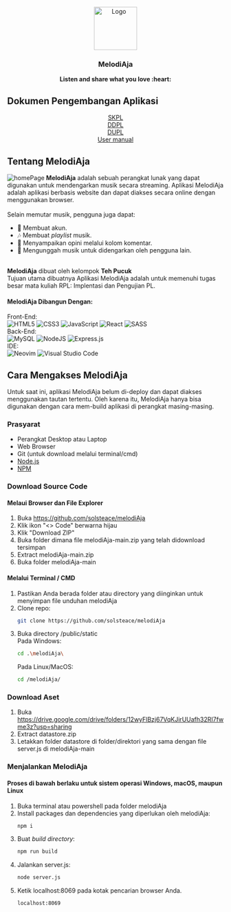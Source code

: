 <br />
<div align="center">
  <a href="https://github.com/solsteace/melodiAja">
    <img src="public/static/img/meLogo.png" alt="Logo" width="100" height="100">
  </a>

<h3 align="center">MelodiAja</h3>
  <p align="center">
    <strong>Listen and share what you love :heart:</strong>
  </p>
</div>

## Dokumen Pengembangan Aplikasi
<p align="center">
  <a href="#">SKPL</a><br>
  <a href="#">DDPL</a><br>
  <a href="#">DUPL</a><br>
  <a href="#">User manual</a>
</p>

## Tentang MelodiAja
![homePage](https://github.com/randhayoga/melodiAja/assets/92174528/cce8c3a2-dacf-401d-a164-000358459683)
<strong>MelodiAja</strong> adalah sebuah perangkat lunak yang dapat digunakan untuk mendengarkan musik secara streaming.
Aplikasi MelodiAja adalah aplikasi berbasis website dan dapat diakses secara online dengan menggunakan browser.<br><br>
Selain memutar musik, pengguna juga dapat:
* :bust_in_silhouette: Membuat akun.
* :notes: Membuat _playlist_ musik.
* :speech_balloon: Menyampaikan opini melalui kolom komentar.
* :guitar: Mengunggah musik untuk didengarkan oleh pengguna lain.

<br><strong>MelodiAja</strong> dibuat oleh kelompok <strong>Teh Pucuk</strong>
<br>Tujuan utama dibuatnya Aplikasi MelodiAja adalah untuk memenuhi tugas besar mata kuliah RPL: Implentasi dan Pengujian PL.

#### MelodiAja Dibangun Dengan:

Front-End:<br>
![HTML5](https://img.shields.io/badge/html5-%23E34F26.svg?style=for-the-badge&logo=html5&logoColor=white)
![CSS3](https://img.shields.io/badge/css3-%231572B6.svg?style=for-the-badge&logo=css3&logoColor=white)
![JavaScript](https://img.shields.io/badge/javascript-%23323330.svg?style=for-the-badge&logo=javascript&logoColor=%23F7DF1E)
![React](https://img.shields.io/badge/react-%2320232a.svg?style=for-the-badge&logo=react&logoColor=%2361DAFB)
![SASS](https://img.shields.io/badge/SASS-hotpink.svg?style=for-the-badge&logo=SASS&logoColor=white)<br>
Back-End:<br>
![MySQL](https://img.shields.io/badge/mysql-%2300f.svg?style=for-the-badge&logo=mysql&logoColor=white)
![NodeJS](https://img.shields.io/badge/node.js-6DA55F?style=for-the-badge&logo=node.js&logoColor=white)
![Express.js](https://img.shields.io/badge/express.js-%23404d59.svg?style=for-the-badge&logo=express&logoColor=%2361DAFB)<br>
IDE:<br>
![Neovim](https://img.shields.io/badge/NeoVim-%2357A143.svg?&style=for-the-badge&logo=neovim&logoColor=white)
![Visual Studio Code](https://img.shields.io/badge/Visual%20Studio%20Code-0078d7.svg?style=for-the-badge&logo=visual-studio-code&logoColor=white)<br>

<!-- GETTING STARTED -->
## Cara Mengakses MelodiAja
Untuk saat ini, aplikasi MelodiAja belum di-deploy dan dapat diakses menggunakan tautan tertentu.
 Oleh karena itu, MelodiAja hanya bisa digunakan dengan cara mem-build aplikasi di perangkat masing-masing.

### Prasyarat

* Perangkat Desktop atau Laptop
* Web Browser
* Git (untuk download melalui terminal/cmd)
* [Node.js](https://nodejs.org/en)
* [NPM](https://docs.npmjs.com/downloading-and-installing-node-js-and-npm)

### Download Source Code
#### Melaui Browser dan File Explorer
1. Buka https://github.com/solsteace/melodiAja
2. Klik ikon "<> Code" berwarna hijau
3. Klik "Download ZIP"
4. Buka folder dimana file melodiAja-main.zip yang telah didownload tersimpan
5. Extract melodiAja-main.zip
6. Buka folder melodiAja-main
    
#### Melalui Terminal / CMD
1. Pastikan Anda berada folder atau directory yang diinginkan untuk menyimpan file unduhan melodiAja
2. Clone repo:
   ```sh
   git clone https://github.com/solsteace/melodiAja
   ```
3. Buka directory /public/static<br>
   Pada Windows:
   ```sh
   cd .\melodiAja\
   ```
   Pada Linux/MacOS:
   ```sh
   cd /melodiAja/
   ```

### Download Aset
1. Buka https://drive.google.com/drive/folders/12wyFlBzj67VqKJirUUafh32RI7fwme3z?usp=sharing
2. Extract datastore.zip
3. Letakkan folder datastore di folder/direktori yang sama dengan file server.js di melodiAja-main

### Menjalankan MelodiAja
#### Proses di bawah berlaku untuk sistem operasi Windows, macOS, maupun Linux
1. Buka terminal atau powershell pada folder melodiAja
2. Install packages dan dependencies yang diperlukan oleh melodiAja:
   ```sh
   npm i
   ```
3. Buat *build directory*:
   ```sh
   npm run build
   ```
4. Jalankan server.js:
   ```sh
   node server.js
   ```
5. Ketik localhost:8069 pada kotak pencarian browser Anda.
   ```sh
   localhost:8069
   ```
